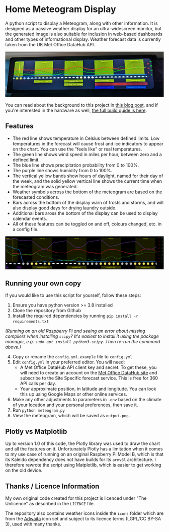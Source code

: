 # Home Meteogram Display
A python script to display a Meteogram, along with other information. It is designed as a passive weather display for an ultra-widescreen monitor, but the generated image is also suitable for inclusion in web-based dashboards and other types of informational display. Weather forecast data is currently taken from the UK Met Office DataHub API.

![The Meteogram display running on a widescreen device](docs/device.jpg)

You can read about the background to this project in [this blog post](https://ianrenton.com/blog/making-meteograms-in-python/), and if you're interested in the hardware as well, [the full build guide is here](https://ianrenton.com/projects/meteogram/).

## Features

* The red line shows temperature in Celsius between defined limits. Low temperatures in the forecast will cause frost and ice indicators to appear on the chart. You can use the "feels like" or real temperatures.
* The green line shows wind speed in miles per hour, between zero and a defined limit.
* The blue line shows precipitation probability from 0 to 100%.
* The purple line shows humidity from 0 to 100%.
* The vertical yellow bands show hours of daylight, named for their day of the week, and the solid yellow vertical line shows the current time when the meteogram was generated.
* Weather symbols across the bottom of the meteogram are based on the forecasted conditions.
* Bars across the bottom of the display warn of frosts and storms, and will also display good days for drying laundry outside.
* Additional bars aross the bottom of the display can be used to display calendar events.
* All of these features can be toggled on and off, colours changed, etc. in a config file.

![Meteogram example](docs/example.png)

## Running your own copy

If you would like to use this script for yourself, follow these steps:

1. Ensure you have python version >= 3.8 installed
2. Clone the repository from Github
3. Install the required dependencies by running `pip install -r requirements.txt`

*(Running on an old Raspberry Pi and seeing an error about missing compilers when installing `scipy`? It's easiest to install it using the package manager, e.g. `sudo apt install python3-scipy`. Then re-run the command above.)*

4. Copy or rename the `config.yml.example` file to `config.yml`
5. Edit `config.yml` in your preferred editor. You will need:
    * A Met Office DataHub API client key and secret. To get these, you will need to create an account on the [Met Office DataHub site](https://metoffice.apiconnect.ibmcloud.com/metoffice/production/) and subscribe to the Site Specific forecast service. This is free for 360 API calls per day.
    * Your approximate position, in latitude and longitude. You can look this up using Google Maps or other online services.
6. Make any other adjustments to parameters in `.env` based on the climate of your location and your personal preferences, then save it.
7. Run `python meteogram.py`
8. View the meteogram, which will be saved as `output.png`.

## Plotly vs Matplotlib

Up to version 1.0 of this code, the Plotly library was used to draw the chart and all the features on it. Unfortunately Plotly has a limitation when it comes to my use case of running on an original Raspberry Pi Model B, which is that its Kaleido dependency does not have builds for its `armv6l` architecture. I therefore rewrote the script using Matplotlib, which is easier to get working on the old device.

## Thanks / Licence Information

My own original code created for this project is licenced under "The Unlicence" as described in the `LICENCE` file.

The repository also contains weather icons inside the `icons` folder which are from the [Adwaita](https://github.com/GNOME/adwaita-icon-theme) icon set and subject to its licence terms (LGPL/CC BY-SA 3), used with many thanks.